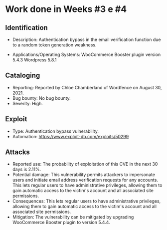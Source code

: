 # Work done in Weeks #3 e #4

## Identification

- Description: Authentication bypass in the email verification function due to a random token generation weakness.

- Applications/Operating Systems: WooCommerce Booster plugin version 5.4.3
Wordpress 5.8.1

## Cataloging

- Reporting: Reported by Chloe Chamberland of Wordfence on August 30, 2021.
- Bug bounty: No bug bounty.
- Severity: High.

## Exploit

- Type: Authentication bypass vulnerability.
- Automation: https://www.exploit-db.com/exploits/50299

## Attacks

- Reported use: The probability of exploitation of this CVE in the next 30 days is 2.11%.
- Potential damage: This vulnerability permits attackers to impersonate users and initiate email address verification requests for any accounts. This lets regular users to have administrative privileges, allowing them to gain automatic access to the victim's account and all associated site permissions.
- Consequences: This lets regular users to have administrative privileges, allowing them to gain automatic access to the victim's account and all associated site permissions.
- Mitigation: The vulnerability can be mitigated by upgrading WooCommerce Booster plugin to version 5.4.4.


